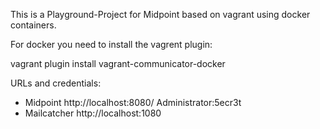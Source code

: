 This is a Playground-Project for Midpoint based on vagrant using docker containers.

For docker you need to install the vagrent plugin:

vagrant plugin install vagrant-communicator-docker

URLs and credentials:

- Midpoint
    http://localhost:8080/ Administrator:5ecr3t
- Mailcatcher
    http://localhost:1080
